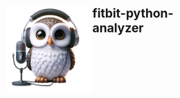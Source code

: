 
<h1>
<img src="https://raw.githubusercontent.com/Sunwood-ai-labs/OwlWhisper/main/docs/OwlWhisper.png" height=200px align="left"/>
fitbit-python-analyzer <br>
</h1>
